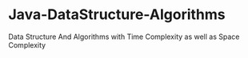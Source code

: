 # Java-DataStructure-Algorithms
Data Structure And Algorithms with Time Complexity as well as Space Complexity
